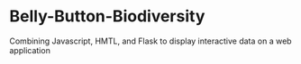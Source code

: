 # Belly-Button-Biodiversity
Combining Javascript, HMTL, and Flask to display interactive data on a web application
